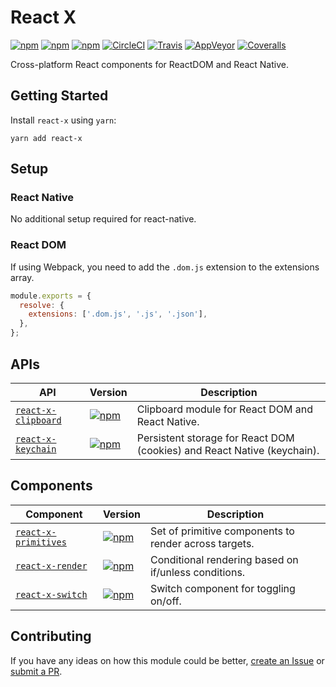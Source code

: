 # React X

[![npm](https://img.shields.io/npm/v/react-x.svg)](https://www.npmjs.com/package/react-x)
[![npm](https://img.shields.io/npm/dt/react-x.svg)](https://www.npmjs.com/package/react-x)
[![npm](https://img.shields.io/npm/l/react-x.svg)](https://github.com/negativetwelve/react-x/blob/master/LICENSE)
[![CircleCI](https://img.shields.io/circleci/project/github/negativetwelve/react-x.svg?label=circle)](https://circleci.com/gh/negativetwelve/react-x)
[![Travis](https://img.shields.io/travis/negativetwelve/react-x.svg?label=travis)](https://travis-ci.org/negativetwelve/react-x)
[![AppVeyor](https://img.shields.io/appveyor/ci/negativetwelve/react-x/master.svg?label=appveyor)](https://ci.appveyor.com/project/negativetwelve/react-x)
[![Coveralls](https://img.shields.io/coveralls/negativetwelve/react-x.svg)](https://coveralls.io/github/negativetwelve/react-x?branch=master)

Cross-platform React components for ReactDOM and React Native.

## Getting Started

Install `react-x` using `yarn`:

```shell
yarn add react-x
```

## Setup

### React Native

No additional setup required for react-native.

### React DOM

If using Webpack, you need to add the `.dom.js` extension to the extensions array.

```javascript
module.exports = {
  resolve: {
    extensions: ['.dom.js', '.js', '.json'],
  },
};
```

## APIs

API | Version | Description
----|---------|------------
[`react-x-clipboard`](/packages/react-x-clipboard) | [![npm](https://img.shields.io/npm/v/react-x-clipboard.svg)][npm-clipboard] | Clipboard module for React DOM and React Native.
[`react-x-keychain`](/packages/react-x-keychain) | [![npm](https://img.shields.io/npm/v/react-x-keychain.svg)][npm-keychain] | Persistent storage for React DOM (cookies) and React Native (keychain).

[npm-clipboard]: https://www.npmjs.com/package/react-x-clipboard
[npm-keychain]: https://www.npmjs.com/package/react-x-keychain

## Components

Component | Version | Description
----------|---------|------------
[`react-x-primitives`](/packages/react-x-primitives) | [![npm](https://img.shields.io/npm/v/react-x-primitives.svg)][npm-render] | Set of primitive components to render across targets.
[`react-x-render`](/packages/react-x-render) | [![npm](https://img.shields.io/npm/v/react-x-render.svg)][npm-render] | Conditional rendering based on if/unless conditions.
[`react-x-switch`](/packages/react-x-switch) | [![npm](https://img.shields.io/npm/v/react-x-switch.svg)][npm-switch] | Switch component for toggling on/off.

[npm-render]: https://www.npmjs.com/package/react-x-render
[npm-switch]: https://www.npmjs.com/package/react-x-switch

## Contributing

If you have any ideas on how this module could be better, [create an Issue](https://github.com/negativetwelve/react-x/issues) or [submit a PR](https://github.com/negativetwelve/react-x/pulls).
